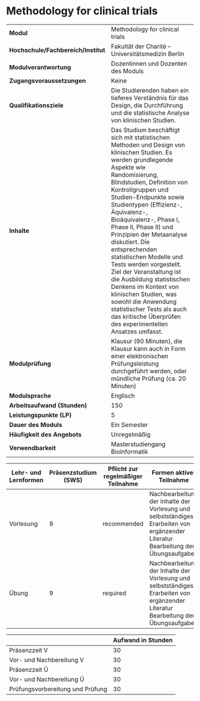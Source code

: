 # Methodology for clinical trials
|                                    |   |
|------------------------------------|---|
|**Modul**                           | Methodology for clinical trials |
|**Hochschule/Fachbereich/Institut** | Fakultät der Charité – Universitätsmedizin Berlin |
|**Modulverantwortung**              | Dozentinnen und Dozenten des Moduls |
|**Zugangsvoraussetzungen**          | Keine |
|**Qualifikationsziele**             | Die Studierenden haben ein tieferes Verständnis für das Design, die Durchführung und die statistische Analyse von klinischen Studien. |
|**Inhalte**                         | Das Studium beschäftigt sich mit statistischen Methoden und Design von klinischen Studien. Es werden grundlegende Aspekte wie Randomisierung, Blindstudien, Definition von Kontrollgruppen und Studien-Endpunkte sowie Studientypen (Effizienz-, Äquivalenz-, Bioäquivalenz-, Phase I, Phase II, Phase II) und Prinzipien der Metaanalyse diskutiert. Die entsprechenden statistischen Modelle und Tests werden vorgestellt. Ziel der Veranstaltung ist die Ausbildung statistischen Denkens im Kontext von klinischen Studien, was sowohl die Anwendung statistischer Tests als auch das kritische Überprüfen des experimentellen Ansatzes umfasst. |
|**Modulprüfung**                    | Klausur (90 Minuten), die Klausur kann auch in Form einer elektronischen Prüfungsleistung durchgeführt werden, oder mündliche Prüfung (ca. 20 Minuten) |
|**Modulsprache**                    | Englisch |
|**Arbeitsaufwand (Stunden)**        | 150 |
|**Leistungspunkte (LP)**            | 5 |
|**Dauer des Moduls**                | Ein Semester |
|**Häufigkeit des Angebots**         | Unregelmäßig |
|**Verwendbarkeit**                  | Masterstudiengang Bioinformatik |

| Lehr- und Lernformen | Präsenzstudium <br> (SWS) | Pflicht zur regelmäßiger Teilnahme | Formen aktiver Teilnahme |
| ---------------------|---------------------------|------------------------------------|------------------------- |
| Vorlesung            | 9                         | recommended                        | Nachbearbeitung der Inhalte der Vorlesung und selbstständiges Erarbeiten von ergänzender Literatur<br>Bearbeitung der Übungsaufgaben |
| Übung                | 9                         | required                           | Nachbearbeitung der Inhalte der Vorlesung und selbstständiges Erarbeiten von ergänzender Literatur<br>Bearbeitung der Übungsaufgaben |

|   | Aufwand in Stunden |
| - |--------------------|
| Präsenzzeit V                            | 30    |
| Vor- und Nachbereitung V                 | 30    |
| Präsenzzeit Ü                            | 30    |
| Vor- und Nachbereitung Ü                 | 30    |
| Prüfungsvorbereitung und Prüfung         | 30    |
